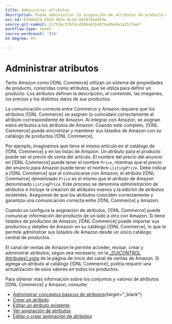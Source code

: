 ```yaml
---
title: Administrar atributos
description: Puede administrar la asignación de atributos de producto de Commerce a los atributos de Amazon para garantizar una información precisa del producto entre los sistemas.
exl-id: 6f9ded2d-292e-4b7e-8c10-48f478a4383e
source-git-commit: 2c753ec5f6f4cd509e61b4875e09e9a1a2577ee7
workflow-type: tm+mt
source-wordcount: '314'
ht-degree: 0%

---
```


# Administrar atributos

Tanto Amazon como [!DNL Commerce] utilizan un sistema de propiedades de producto, conocidas como atributos, que se utiliza para definir un producto. Los atributos definen la descripción, el contenido, las imágenes, los precios y los distintos datos de sus productos.

La comunicación correcta entre Commerce y Amazon requiere que los atributos [!DNL Commerce] se asignen (o coincidan) correctamente al atributo correspondiente de Amazon. Al integrar con Amazon, se asignan estos atributos a los atributos de Amazon. Cuando esté completo, [!DNL Commerce] puede sincronizar y mantener sus listados de Amazon con su catálogo de productos [!DNL Commerce].

Por ejemplo, imaginemos que tiene el mismo artículo en el catálogo de [!DNL Commerce] y en las listas de Amazon. Un atributo para el producto puede ser el precio de venta del artículo. El nombre del precio del anuncio en [!DNL Commerce] puede tener el nombre `Price`, mientras que el precio del anuncio para Amazon puede tener el nombre `ListingPrice`. Debe indicar a [!DNL Commerce] que al comunicarse con Amazon, el atributo [!DNL Commerce] denominado `Price` es el mismo que el atributo de Amazon denominado `ListingPrice`. Este proceso se denomina _administración de atributos_ e incluye la creación de atributos nuevos y la edición de atributos existentes. Asegúrese de que los atributos coinciden correctamente y garantiza una comunicación correcta entre [!DNL Commerce] y Amazon.

Cuando se configura la asignación de atributos, [!DNL Commerce] puede comunicar información del producto de un lado a otro con Amazon. Si tiene listados de productos de Amazon, [!DNL Commerce] puede importar sus productos y detalles de Amazon en su catálogo [!DNL Commerce], lo que le permite administrar sus listados de Amazon desde un único catálogo central de productos.

El canal de ventas de Amazon le permite acceder, revisar, crear y administrar atributos, según sea necesario, en la [_[!UICONTROL Attributes]_vista](./attributes-view.md) de la página de inicio del canal de ventas de Amazon. Si agrega un atributo al catálogo [!DNL Commerce], podría requerir una actualización de esos valores en todos los productos.

Para obtener más información sobre los conjuntos y valores de atributos [!DNL Commerce] y Amazon, consulte:

- [Administrar conceptos básicos de atributos](https://docs.magento.com/user-guide/catalog/product-attributes.html){target=&quot;_blank&quot;}
- [Crear un atributo](./creating-attributes.md#create-an-attribute)
- [Editar un atributo existente](./creating-attributes.md#edit-an-attribute)
- [Ver asignación de atributos](./amazon-matching-attributes-values.md)
- [Editar o crear asignación de atributos](./amazon-manually-update-incomplete-listing.md)

